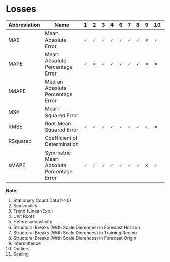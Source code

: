# Losses
| Abbreviation | Name                                     | 1 | 2 | 3 | 4 | 6 | 7 | 8 | 9 | 10 | 11 | 
| ------------ | ---------------------------------------- | - | - | - | - | - | - | - | - | -- | -- |
| MAE          | Mean Absolute Error                      | 🗸 | 🗸 | 🗸 | 🗸 | 🗸 | 🗸 | 🗸 | ✗ | 🗸 | None | 
| MAPE         | Mean Absolute Percentage Error           | 🗸 | ✗ | 🗸 | 🗸 | 🗸 | 🗸 | 🗸 | ✗ | ✗ | OOS PS | 
| MdAPE        | Median Absolute Percentage Error         |   |  |  |  | | | | | | | 
| MSE          | Mean Squared Error                       |   |  |  |  | | | | | | | 
| RMSE         | Root Mean Squared Error                  | 🗸 | 🗸 | 🗸 | 🗸 | 🗸 | 🗸 | 🗸 | 🗸 | ✗ | None | 
| RSquared     | Coefficient of Determination             |   |  |  |  | | | | | | | 
| sMAPE        | Symmetric Mean Absolute Percentage Error | 🗸 | 🗸 | 🗸 | 🗸 | 🗸 | 🗸 | 🗸 | ✗ | 🗸 | OOS PS | 

**Note**:
<ol>
  <li>Stationary Count Data(>>0)</li>
  <li>Seasonality</li>
  <li>Trend (Linear/Exp.)</li>
  <li>Unit Roots</li>
  <li>Heteroscedasticity</li>
  <li>Structural Breaks (With Scale Dierences) in Forecast Horizon</li>
  <li>Structural Breaks (With Scale Dierences) in Training Region</li>
  <li>Structural Breaks (With Scale Dierences) in Forecast Origin</li>
  <li>Intermittence</li>
  <li>Outliers</li>
  <li>Scaling</li>
</ol>